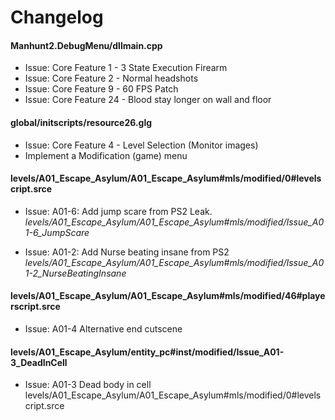 # Changelog

#### Manhunt2.DebugMenu/dllmain.cpp
* Issue: Core Feature 1 - 3 State Execution Firearm
* Issue: Core Feature 2 - Normal headshots
* Issue: Core Feature 9 - 60 FPS Patch
* Issue: Core Feature 24 - Blood stay longer on wall and floor

#### global/initscripts/resource26.glg
* Issue: Core Feature 4 - Level Selection (Monitor images)
* Implement a Modification (game) menu

#### levels/A01_Escape_Asylum/A01_Escape_Asylum#mls/modified/0#levelscript.srce

* Issue: A01-6: Add jump scare from PS2 Leak.
 *levels/A01_Escape_Asylum/A01_Escape_Asylum#mls/modified/Issue_A01-6_JumpScare*
 
* Issue: A01-2: Add Nurse beating insane from PS2
 *levels/A01_Escape_Asylum/A01_Escape_Asylum#mls/modified/Issue_A01-2_NurseBeatingInsane*

#### levels/A01_Escape_Asylum/A01_Escape_Asylum#mls/modified/46#playerscript.srce

* Issue: A01-4 Alternative end cutscene


#### levels/A01_Escape_Asylum/entity_pc#inst/modified/Issue_A01-3_DeadInCell

* Issue: A01-3 Dead body in cell
levels/A01_Escape_Asylum/A01_Escape_Asylum#mls/modified/0#levelscript.srce

